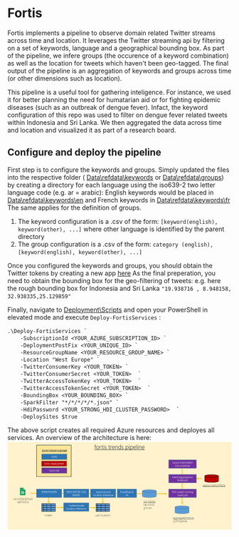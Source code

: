 # Fortis
Fortis implements a pipeline to observe domain related Twitter streams across time and location. 
It leverages the Twitter streaming api by filtering on a set of keywords, language and a geographical bounding box.
As part of the pipeline, we infere groups (the occurence of a keyword combination) as well as the location for tweets
which haven't been geo-tagged. The final output of the pipeline is an aggregation of keywords and groups across time 
(or other dimensions such as location). 

This pipeline is a useful tool for gathering inteligence. For instance, we used it for better planning the need for humatarian aid or for fighting epidemic diseases 
(such as an outbreak of dengue fever). Infact, the keyword configuration of this repo was used to filter on dengue fever 
related tweets within Indonesia and Sri Lanka. We then aggregated the data across time and location and visualized it 
as part of a research board.

## Configure and deploy the pipeline
First step is to configure the keywords and groups. Simply updated the files into the respective folder ( [Data\refdata\keywords](Data\refdata\keywords) or [Data\refdata\groups](Data\refdata\groups)) by creating a directory for each language using the iso639-2 two letter language code (e.g. ar = arabic):
English keywords would be placed in  [Data\refdata\keywords\en](Data\refdata\keywords\en) and French keywords in  [Data\refdata\keywords\fr](Data\refdata\keywords\fr)
The same applies for the definition of groups.

1. The keyword configuration is a .csv of the form: ``[keyword(english), keyword(other), ...]`` where other language is identified by the parent directory
2. The group configuration is a .csv of the form: ``category (english), [keyword(english), keyword(other), ...]`` 

Once you configured the keywords and groups, you should obtain the Twitter tokens by creating a new app [here](https://apps.twitter.com/)
As the final preperation, you need to obtain the bounding box for the geo-filtering of tweets:
e.g. here the rough bounding box for Indonesia and Sri Lanka ``"19.938716 , 8.948158, 32.938335,25.129859"``

Finally, navigate to  [Deployment\Scripts](Deployment\Scripts) and open your PowerShell in elevated mode and execute  ``Deploy-FortisServices`` : 

```
.\Deploy-FortisServices `
    -SubscriptionId <YOUR_AZURE_SUBSCRIPTION_ID> `
    -DeploymentPostFix <YOUR_UNIQUE_ID> `
    -ResourceGroupName <YOUR_RESOURCE_GROUP_NAME> `
    -Location "West Europe" `
    -TwitterConsumerKey <YOUR_TOKEN> `
    -TwitterConsumerSecret <YOUR_TOKEN>  `
    -TwitterAccessTokenKey <YOUR_TOKEN>  `
    -TwitterAccessTokenSecret <YOUR_TOKEN>  `
    -BoundingBox <YOUR_BOUNDING_BOX> `
    -SparkFilter "*/*/*/*/*.json" `
    -HdiPassword <YOUR_STRONG_HDI_CLUSTER_PASSWORD>  `
    -DeploySites $true
```
The above script creates all required Azure resources and deployes all services. An overview of the architecture is here:
![fortis tred pipeline](images/FortisTrendPipeline.jpg "Fortis trend pipeline")



